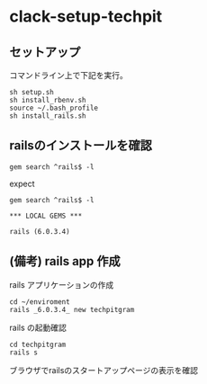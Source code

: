 # clack-setup-techpit

## セットアップ
コマンドライン上で下記を実行。
```
sh setup.sh
sh install_rbenv.sh
source ~/.bash_profile
sh install_rails.sh
```

## railsのインストールを確認
```
gem search ^rails$ -l
```

expect
```
gem search ^rails$ -l

*** LOCAL GEMS ***

rails (6.0.3.4)
```

## (備考) rails app 作成

rails アプリケーションの作成
```
cd ~/enviroment
rails _6.0.3.4_ new techpitgram
```

rails の起動確認
```
cd techpitgram
rails s
```

ブラウザでrailsのスタートアップページの表示を確認

